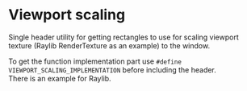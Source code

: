 # Viewport scaling
Single header utility for getting rectangles to use for scaling viewport texture (Raylib RenderTexture as an example) to the window.

To get the function implementation part use `#define VIEWPORT_SCALING_IMPLEMENTATION` before including the header.    
There is an example for Raylib.
